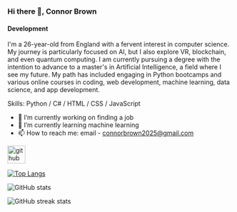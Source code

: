 ### Hi there 👋, Connor Brown
#### Development 
I'm a 26-year-old from England with a fervent interest in computer science. My journey is particularly focused on AI, but I also explore VR,
blockchain, and even quantum computing. I am currently pursuing a degree with the intention to advance to a master's in Artificial Intelligence, a field where I see my future. My path has included engaging in Python bootcamps and various online courses in coding, web development, machine learning, data science, and app development. 

Skills: Python / C# / HTML / CSS / JavaScript

- 🔭 I’m currently working on finding a job 
- 🌱 I’m currently learning machine learning 
- 📫 How to reach me: email - connorbrown2025@gmail.com 


[<img src='https://cdn.jsdelivr.net/npm/simple-icons@3.0.1/icons/github.svg' alt='github' height='40'>](https://github.com/connorbrown2023)  

[![Top Langs](https://github-readme-stats.vercel.app/api/top-langs/?username=connorbrown2023)](https://github.com/anuraghazra/github-readme-stats)

![GitHub stats](https://github-readme-stats.vercel.app/api?username=connorbrown2023&show_icons=true&count_private=false)  

![GitHub streak stats](https://streak-stats.demolab.com/?user=connorbrown2023)  

